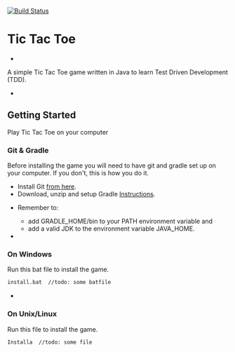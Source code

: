 [![Build Status](https://travis-ci.org/Hubar/ticktacktoe.png)](https://travis-ci.org/Hubar/ticktacktoe)

# Tic Tac Toe
-
A simple Tic Tac Toe game written in Java to learn Test Driven Development (TDD).

-
## Getting Started
Play Tic Tac Toe on your computer

### Git & Gradle
Before installing the game you will need to have git and gradle set up on your computer.  If you don't, this is how you do it.
*   Install Git [from here](http://git-scm.com/download/win "Download and install it from here").
*   Download, unzip and setup Gradle [Instructions]( https://docs.gradle.org/current/userguide/installation.html "Follow these instructions").    
  - Remember to:
    - add GRADLE_HOME/bin to your PATH environment variable and
    - add a valid JDK to the environment variable JAVA_HOME.

-
### On Windows
Run this bat file to install the game. 
 ```sh
install.bat  //todo: some batfile
```

-
### On Unix/Linux
Run this file to install the game.
 ```sh
Installa  //todo: some file
```
